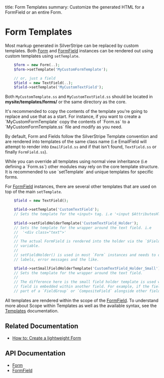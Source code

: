 title: Form Templates
summary: Customize the generated HTML for a FormField or an entire Form.

# Form Templates

Most markup generated in SilverStripe can be replaced by custom templates. Both [Form](api:SilverStripe\Forms\Form) and [FormField](api:SilverStripe\Forms\FormField) instances
can be rendered out using custom templates using `setTemplate`.


```php
	$form = new Form(..);
	$form->setTemplate('MyCustomFormTemplate');

	// or, just a field
	$field = new TextField(..);
	$field->setTemplate('MyCustomTextField');
```

Both `MyCustomTemplate.ss` and `MyCustomTextField.ss` should be located in **mysite/templates/forms/** or the same directory as the core.

<div class="notice" markdown="1">
It's recommended to copy the contents of the template you're going to replace and use that as a start. For instance, if
you want to create a `MyCustomFormTemplate` copy the contents of `Form.ss` to a `MyCustomFormTemplate.ss` file and 
modify as you need.
</div>

By default, Form and Fields follow the SilverStripe Template convention and are rendered into templates of the same 
class name (i.e EmailField will attempt to render into `EmailField.ss` and if that isn't found, `TextField.ss` or 
finally `FormField.ss`).

<div class="alert" markdown="1">
While you can override all templates using normal view inheritance (i.e defining a `Form.ss`) other modules may rely on 
the core template structure. It is recommended to use `setTemplate` and unique templates for specific forms.
</div>

For [FormField](api:SilverStripe\Forms\FormField) instances, there are several other templates that are used on top of the main `setTemplate`.


```php
	$field = new TextField();

	$field->setTemplate('CustomTextField');
	// Sets the template for the <input> tag. i.e '<input $AttributesHTML />'
	
	$field->setFieldHolderTemplate('CustomTextField_Holder');
	// Sets the template for the wrapper around the text field. i.e 
	//	'<div class="text">'
	//
	// The actual FormField is rendered into the holder via the `$Field` 
	// variable.
	//
	// setFieldHolder() is used in most `Form` instances and needs to output 
	// labels, error messages and the like.

	$field->setSmallFieldHolderTemplate('CustomTextField_Holder_Small');
	// Sets the template for the wrapper around the text field.
	//
	// The difference here is the small field holder template is used when the 
	// field is embedded within another field. For example, if the field is 
	// part of a `FieldGroup` or `CompositeField` alongside other fields.
```

All templates are rendered within the scope of the [FormField](api:SilverStripe\Forms\FormField). To understand more about Scope within Templates as 
well as the available syntax, see the [Templates](../templates) documentation.

## Related Documentation

* [How to: Create a lightweight Form](how_tos/lightweight_form)

## API Documentation

* [Form](api:SilverStripe\Forms\Form)
* [FormField](api:SilverStripe\Forms\FormField)
